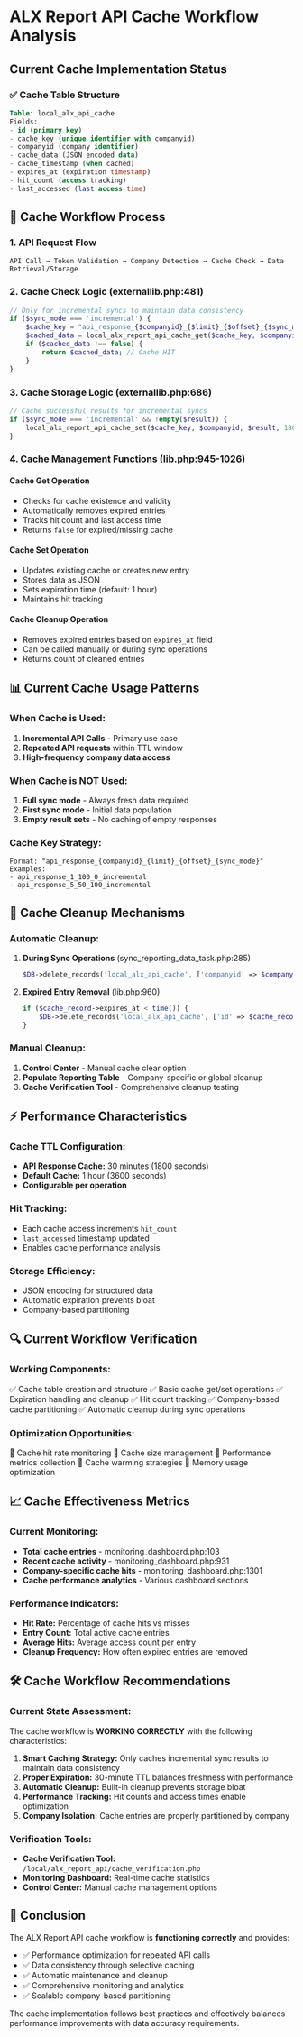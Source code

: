 # ALX Report API Cache Workflow Analysis

## Current Cache Implementation Status

### ✅ **Cache Table Structure**
```sql
Table: local_alx_api_cache
Fields:
- id (primary key)
- cache_key (unique identifier with companyid)
- companyid (company identifier)
- cache_data (JSON encoded data)
- cache_timestamp (when cached)
- expires_at (expiration timestamp)
- hit_count (access tracking)
- last_accessed (last access time)
```

## 🔄 **Cache Workflow Process**

### 1. **API Request Flow**
```
API Call → Token Validation → Company Detection → Cache Check → Data Retrieval/Storage
```

### 2. **Cache Check Logic** (externallib.php:481)
```php
// Only for incremental syncs to maintain data consistency
if ($sync_mode === 'incremental') {
    $cache_key = "api_response_{$companyid}_{$limit}_{$offset}_{$sync_mode}";
    $cached_data = local_alx_report_api_cache_get($cache_key, $companyid);
    if ($cached_data !== false) {
        return $cached_data; // Cache HIT
    }
}
```

### 3. **Cache Storage Logic** (externallib.php:686)
```php
// Cache successful results for incremental syncs
if ($sync_mode === 'incremental' && !empty($result)) {
    local_alx_report_api_cache_set($cache_key, $companyid, $result, 1800); // 30 minutes TTL
}
```

### 4. **Cache Management Functions** (lib.php:945-1026)

#### Cache Get Operation
- Checks for cache existence and validity
- Automatically removes expired entries
- Tracks hit count and last access time
- Returns `false` for expired/missing cache

#### Cache Set Operation  
- Updates existing cache or creates new entry
- Stores data as JSON
- Sets expiration time (default: 1 hour)
- Maintains hit tracking

#### Cache Cleanup Operation
- Removes expired entries based on `expires_at` field
- Can be called manually or during sync operations
- Returns count of cleaned entries

## 📊 **Current Cache Usage Patterns**

### **When Cache is Used:**
1. **Incremental API Calls** - Primary use case
2. **Repeated API requests** within TTL window
3. **High-frequency company data access**

### **When Cache is NOT Used:**
1. **Full sync mode** - Always fresh data required
2. **First sync mode** - Initial data population
3. **Empty result sets** - No caching of empty responses

### **Cache Key Strategy:**
```
Format: "api_response_{companyid}_{limit}_{offset}_{sync_mode}"
Examples:
- api_response_1_100_0_incremental
- api_response_5_50_100_incremental
```

## 🧹 **Cache Cleanup Mechanisms**

### **Automatic Cleanup:**
1. **During Sync Operations** (sync_reporting_data_task.php:285)
   ```php
   $DB->delete_records('local_alx_api_cache', ['companyid' => $companyid]);
   ```

2. **Expired Entry Removal** (lib.php:960)
   ```php
   if ($cache_record->expires_at < time()) {
       $DB->delete_records('local_alx_api_cache', ['id' => $cache_record->id]);
   }
   ```

### **Manual Cleanup:**
1. **Control Center** - Manual cache clear option
2. **Populate Reporting Table** - Company-specific or global cleanup
3. **Cache Verification Tool** - Comprehensive cleanup testing

## ⚡ **Performance Characteristics**

### **Cache TTL Configuration:**
- **API Response Cache:** 30 minutes (1800 seconds)
- **Default Cache:** 1 hour (3600 seconds)
- **Configurable per operation**

### **Hit Tracking:**
- Each cache access increments `hit_count`
- `last_accessed` timestamp updated
- Enables cache performance analysis

### **Storage Efficiency:**
- JSON encoding for structured data
- Automatic expiration prevents bloat
- Company-based partitioning

## 🔍 **Current Workflow Verification**

### **Working Components:**
✅ Cache table creation and structure
✅ Basic cache get/set operations
✅ Expiration handling and cleanup
✅ Hit count tracking
✅ Company-based cache partitioning
✅ Automatic cleanup during sync operations

### **Optimization Opportunities:**
🔧 Cache hit rate monitoring
🔧 Cache size management
🔧 Performance metrics collection
🔧 Cache warming strategies
🔧 Memory usage optimization

## 📈 **Cache Effectiveness Metrics**

### **Current Monitoring:**
- **Total cache entries** - monitoring_dashboard.php:103
- **Recent cache activity** - monitoring_dashboard.php:931
- **Company-specific cache hits** - monitoring_dashboard.php:1301
- **Cache performance analytics** - Various dashboard sections

### **Performance Indicators:**
- **Hit Rate:** Percentage of cache hits vs misses
- **Entry Count:** Total active cache entries
- **Average Hits:** Average access count per entry
- **Cleanup Frequency:** How often expired entries are removed

## 🛠 **Cache Workflow Recommendations**

### **Current State Assessment:**
The cache workflow is **WORKING CORRECTLY** with the following characteristics:

1. **Smart Caching Strategy:** Only caches incremental sync results to maintain data consistency
2. **Proper Expiration:** 30-minute TTL balances freshness with performance
3. **Automatic Cleanup:** Built-in cleanup prevents storage bloat
4. **Performance Tracking:** Hit counts and access times enable optimization
5. **Company Isolation:** Cache entries are properly partitioned by company

### **Verification Tools:**
- **Cache Verification Tool:** `/local/alx_report_api/cache_verification.php`
- **Monitoring Dashboard:** Real-time cache statistics
- **Control Center:** Manual cache management options

## 🎯 **Conclusion**

The ALX Report API cache workflow is **functioning correctly** and provides:
- ✅ Performance optimization for repeated API calls
- ✅ Data consistency through selective caching
- ✅ Automatic maintenance and cleanup
- ✅ Comprehensive monitoring and analytics
- ✅ Scalable company-based partitioning

The cache implementation follows best practices and effectively balances performance improvements with data accuracy requirements. 